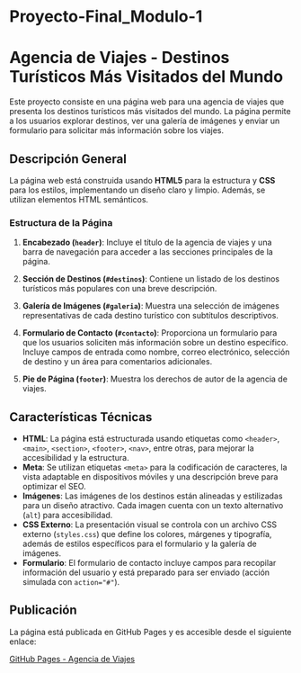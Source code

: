 # Proyecto-Final_Modulo-1

# Agencia de Viajes - Destinos Turísticos Más Visitados del Mundo

Este proyecto consiste en una página web para una agencia de viajes que presenta los destinos turísticos más visitados del mundo. La página permite a los usuarios explorar destinos, ver una galería de imágenes y enviar un formulario para solicitar más información sobre los viajes.

## Descripción General

La página web está construida usando **HTML5** para la estructura y **CSS** para los estilos, implementando un diseño claro y limpio. Además, se utilizan elementos HTML semánticos.

### Estructura de la Página

1. **Encabezado (`header`)**: Incluye el título de la agencia de viajes y una barra de navegación para acceder a las secciones principales de la página.

2. **Sección de Destinos (`#destinos`)**: Contiene un listado de los destinos turísticos más populares con una breve descripción.

3. **Galería de Imágenes (`#galeria`)**: Muestra una selección de imágenes representativas de cada destino turístico con subtítulos descriptivos.

4. **Formulario de Contacto (`#contacto`)**: Proporciona un formulario para que los usuarios soliciten más información sobre un destino específico. Incluye campos de entrada como nombre, correo electrónico, selección de destino y un área para comentarios adicionales.

5. **Pie de Página (`footer`)**: Muestra los derechos de autor de la agencia de viajes.

## Características Técnicas

- **HTML**: La página está estructurada usando etiquetas como `<header>`, `<main>`, `<section>`, `<footer>`, `<nav>`, entre otras, para mejorar la accesibilidad y la estructura.
- **Meta**: Se utilizan etiquetas `<meta>` para la codificación de caracteres, la vista adaptable en dispositivos móviles y una descripción breve para optimizar el SEO.
- **Imágenes**: Las imágenes de los destinos están alineadas y estilizadas para un diseño atractivo. Cada imagen cuenta con un texto alternativo (`alt`) para accesibilidad.
- **CSS Externo**: La presentación visual se controla con un archivo CSS externo (`styles.css`) que define los colores, márgenes y tipografía, además de estilos específicos para el formulario y la galería de imágenes.
- **Formulario**: El formulario de contacto incluye campos para recopilar información del usuario y está preparado para ser enviado (acción simulada con `action="#"`).

## Publicación

La página está publicada en GitHub Pages y es accesible desde el siguiente enlace:

[GitHub Pages - Agencia de Viajes](https://danymb2326.github.io/Proyecto-Final_Modulo-1/)


